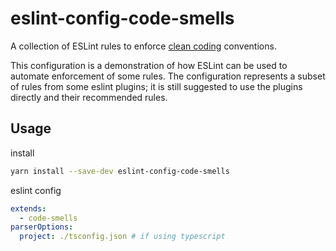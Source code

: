 # eslint-config-code-smells

A collection of ESLint rules to enforce [clean coding](https://moderatemisbehaviour.github.io/clean-code-smells-and-heuristics/) conventions.

This configuration is a demonstration of how ESLint can be used to automate enforcement of some rules.
The configuration represents a subset of rules from some eslint plugins;
it is still suggested to use the plugins directly and their recommended rules.

## Usage

install

```bash
yarn install --save-dev eslint-config-code-smells
```

eslint config

```yaml
extends:
  - code-smells
parserOptions:
  project: ./tsconfig.json # if using typescript
```
